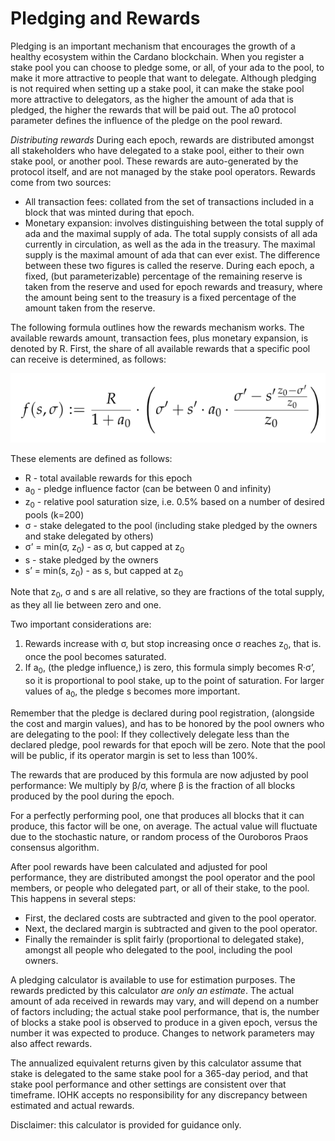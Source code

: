 # Pledging and Rewards

Pledging is an important mechanism that encourages the growth of a healthy ecosystem within the Cardano blockchain. When you register a stake pool you can choose to pledge some, or all, of your ada to the pool, to make it more attractive to people that want to delegate. Although pledging is not required when setting up a stake pool, it can make the stake pool more attractive to delegators, as the higher the amount of ada that is pledged, the higher the rewards that will be paid out. The a0 protocol parameter defines the influence of the pledge on the pool reward.

*Distributing rewards*
During each epoch, rewards are distributed amongst all stakeholders who have delegated to a stake pool, either to their own stake pool, or another pool. These rewards are auto-generated by the protocol itself, and are not managed by the stake pool operators. Rewards come from two sources:
* All transaction fees: collated from the set of transactions included in a block that was minted during that epoch.
* Monetary expansion: involves distinguishing between the total supply of ada and the maximal supply of ada. The total supply consists of all ada currently in circulation, as well as the ada in the treasury. The maximal supply is the maximal amount of ada that can ever exist. The difference between these two figures is called the reserve. During each epoch, a fixed, (but parameterizable) percentage of the remaining reserve is taken from the reserve and used for epoch rewards and treasury, where the amount being sent to the treasury is a fixed percentage of the amount taken from the reserve.

The following formula outlines how the rewards mechanism works. The available rewards amount, transaction fees, plus monetary expansion, is denoted by R.
First, the share of all available rewards that a specific pool can receive is determined, as follows:

![pledge formula](pledge_formula.png)

These elements are defined as follows:
* R - total available rewards for this epoch
* a<sub>0</sub> - pledge influence factor (can be between 0 and infinity)
* z<sub>0</sub> - relative pool saturation size, i.e. 0.5% based on a number of desired pools (k=200)
* σ - stake delegated to the pool (including stake pledged by the owners and stake delegated by others)
* σ’ = min(σ, z<sub>0</sub>) - as σ, but capped at z<sub>0</sub>
* s - stake pledged by the owners
* s’ = min(s, z<sub>0</sub>) - as s, but capped at z<sub>0</sub>

Note that z<sub>0</sub>, σ and s are all relative, so they are fractions of the total supply, as they all lie between zero and one.

Two important considerations are:
1. Rewards increase with σ, but stop increasing once σ reaches z<sub>0</sub>, that is. once the pool becomes saturated.
2. If a<sub>0</sub>, (the pledge influence,) is zero, this formula simply becomes R·σ’,
   so it is proportional to pool stake, up to the point of saturation. For larger values of a<sub>0</sub>, the pledge s becomes more important.

Remember that the pledge is declared during pool registration, (alongside the cost and margin values),
and has to be honored by the pool owners who are delegating to the pool:
If they collectively delegate less than the declared pledge, pool rewards for that epoch will be zero. Note that the pool will be public, if its operator margin is set to less than 100%.

The rewards that are produced by this formula are now adjusted by pool performance:
We multiply by β/σ, where β is the fraction of all blocks produced by the pool during the epoch.

For a perfectly performing pool, one that produces all blocks that it can produce, this factor will be one, on average. The actual value will fluctuate due to the stochastic nature, or random process of the Ouroboros Praos consensus algorithm.

After pool rewards have been calculated and adjusted for pool performance, they are distributed amongst the pool operator and the pool members, or people who delegated part, or all of their stake, to the pool. This happens in several steps:

* First, the declared costs are subtracted and given to the pool operator.
* Next, the declared margin is subtracted and given to the pool operator.
* Finally the remainder is split fairly (proportional to delegated stake), amongst all people who delegated to the pool, including the pool owners.

A pledging calculator is available to use for estimation purposes. The rewards predicted by this calculator *are only an estimate*. The actual amount of ada received in rewards may vary, and will depend on a number of factors including; the actual stake pool performance, that is, the number of blocks a stake pool is observed to produce in a given epoch, versus the number it was expected to produce. Changes to network parameters may also affect rewards.

The annualized equivalent returns given by this calculator assume that stake is delegated to the same stake pool for a 365-day period, and that stake pool performance and other settings are consistent over that timeframe. IOHK accepts no responsibility for any discrepancy between estimated and actual rewards.

Disclaimer: this calculator is provided for guidance only.
